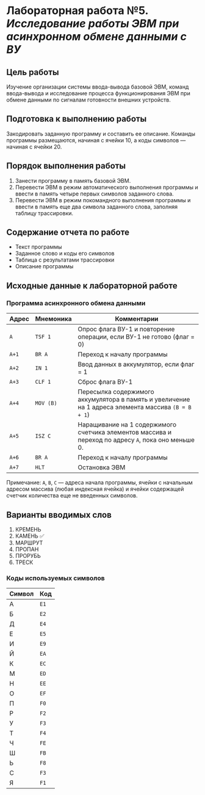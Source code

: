 # Лабораторная работа №5. *Исследование работы ЭВМ при асинхронном обмене данными с ВУ*

## Цель работы
Изучение организации системы ввода-вывода базовой ЭВМ, команд ввода-вывода и исследование процесса функционирования ЭВМ при обмене данными по сигналам готовности внешних устройств.

## Подготовка к выполнению работы
Закодировать заданную программу и составить ее описание. Команды программы размещаются, начиная с ячейки 10, а коды символов — начиная с ячейки 20.

## Порядок выполнения работы
1. Занести программу в память базовой ЭВМ.
2. Перевести ЭВМ в режим автоматического выполнения программы и ввести в память четыре первых символов заданного слова.
3. Перевести ЭВМ в режим покомандного выполнения программы и ввести в память еще два символа заданного слова, заполняя таблицу трассировки.

## Содержание отчета по работе
- Текст программы
- Заданное слово и коды его символов
- Таблица с результатами трассировки
- Описание программы

## Исходные данные к лабораторной работе

### Программа асинхронного обмена данными

| Адрес | Мнемоника | Комментарии                                                                                         |
|-------|-----------|-----------------------------------------------------------------------------------------------------|
| `A`   | `TSF 1`   | Опрос флага ВУ-1 и повторение операции, если ВУ-1 не готово (флаг = 0)                              |
| `A+1` | `BR A`    | Переход к началу программы                                                                          |
| `A+2` | `IN 1`    | Ввод данных в аккумулятор, если флаг = 1                                                            |
| `A+3` | `CLF 1`   | Сброс флага ВУ-1                                                                                    |
| `A+4` | `MOV (B)` | Пересылка содержимого аккумулятора в память и увеличение на 1 адреса элемента массива `(B = B + 1`) |
| `A+5` | `ISZ C`   | Наращивание на 1 содержимого счетчика элементов массива и переход по адресу `А`, пока оно меньше 0. |
| `A+6` | `BR A`    | Переход к началу программы                                                                          |
| `A+7` | `HLT`     | Остановка ЭВМ                                                                                       |

Примечание: `A`, `B`, `C` — адреса начала программы, ячейки с начальным адресом массива (любая индексная ячейка) и ячейки содержащей счетчик количества еще не введенных символов.

## Варианты вводимых слов
1. КРЕМЕНЬ
2. КАМЕНЬ ✅
3. МАРШРУТ
4. ПРОПАН
5. ПРОРУБЬ
6. ТРЕСК

### Коды используемых символов

| Символ | Код  |
|--------|------|
| А      | `E1` |
| Б      | `E2` |
| Д      | `E4` |
| Е      | `E5` |
| И      | `E9` |
| Й      | `EA` |
| К      | `EC` |
| М      | `ED` |
| Н      | `EE` |
| О      | `EF` |
| П      | `F0` |
| Р      | `F2` |
| У      | `F3` |
| Т      | `F4` |
| Ч      | `FE` |
| Ш      | `FB` |
| Ь      | `F8` |
| С      | `F3` |
| Я      | `F1` |